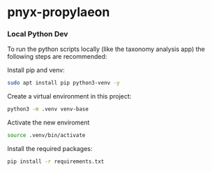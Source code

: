 # pnyx-propylaeon


### Local Python Dev

To run the python scripts locally (like the taxonomy analysis app) the following steps are recommended:

Install pip and venv:
```bash
sudo apt install pip python3-venv -y
```

Create a virtual environment in this project:
```bash
python3 -m .venv venv-base
```

Activate the new enviroment
```bash
source .venv/bin/activate
```

Install the required packages:
```bash
pip install -r requirements.txt
```

